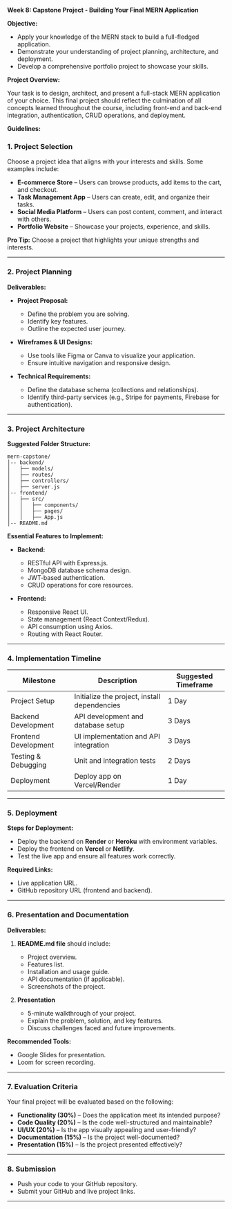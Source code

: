 **Week 8: Capstone Project - Building Your Final MERN Application**

**Objective:**

- Apply your knowledge of the MERN stack to build a full-fledged application.
- Demonstrate your understanding of project planning, architecture, and deployment.
- Develop a comprehensive portfolio project to showcase your skills.

**Project Overview:**

Your task is to design, architect, and present a full-stack MERN application of your choice. This final project should reflect the culmination of all concepts learned throughout the course, including front-end and back-end integration, authentication, CRUD operations, and deployment.

**Guidelines:**

### 1. **Project Selection**
Choose a project idea that aligns with your interests and skills. Some examples include:

- **E-commerce Store** – Users can browse products, add items to the cart, and checkout.
- **Task Management App** – Users can create, edit, and organize their tasks.
- **Social Media Platform** – Users can post content, comment, and interact with others.
- **Portfolio Website** – Showcase your projects, experience, and skills.

**Pro Tip:** Choose a project that highlights your unique strengths and interests.

---

### 2. **Project Planning**

**Deliverables:**

- **Project Proposal:**
  - Define the problem you are solving.
  - Identify key features.
  - Outline the expected user journey.
  
- **Wireframes & UI Designs:**
  - Use tools like Figma or Canva to visualize your application.
  - Ensure intuitive navigation and responsive design.

- **Technical Requirements:**
  - Define the database schema (collections and relationships).
  - Identify third-party services (e.g., Stripe for payments, Firebase for authentication).

---

### 3. **Project Architecture**

**Suggested Folder Structure:**
```
mern-capstone/
│-- backend/
│   ├── models/
│   ├── routes/
│   ├── controllers/
│   ├── server.js
│-- frontend/
│   ├── src/
│   │   ├── components/
│   │   ├── pages/
│   │   ├── App.js
│-- README.md
```

**Essential Features to Implement:**

- **Backend:**
  - RESTful API with Express.js.
  - MongoDB database schema design.
  - JWT-based authentication.
  - CRUD operations for core resources.

- **Frontend:**
  - Responsive React UI.
  - State management (React Context/Redux).
  - API consumption using Axios.
  - Routing with React Router.

---

### 4. **Implementation Timeline**

| Milestone             | Description                            | Suggested Timeframe |
|----------------------|----------------------------------------|---------------------|
| Project Setup         | Initialize the project, install dependencies | 1 Day               |
| Backend Development  | API development and database setup    | 3 Days              |
| Frontend Development | UI implementation and API integration | 3 Days              |
| Testing & Debugging  | Unit and integration tests            | 2 Days              |
| Deployment           | Deploy app on Vercel/Render           | 1 Day                |

---

### 5. **Deployment**

**Steps for Deployment:**

- Deploy the backend on **Render** or **Heroku** with environment variables.
- Deploy the frontend on **Vercel** or **Netlify**.
- Test the live app and ensure all features work correctly.

**Required Links:**

- Live application URL.
- GitHub repository URL (frontend and backend).

---

### 6. **Presentation and Documentation**

**Deliverables:**

1. **README.md file** should include:
   - Project overview.
   - Features list.
   - Installation and usage guide.
   - API documentation (if applicable).
   - Screenshots of the project.

2. **Presentation**
   - 5-minute walkthrough of your project.
   - Explain the problem, solution, and key features.
   - Discuss challenges faced and future improvements.

**Recommended Tools:**

- Google Slides for presentation.
- Loom for screen recording.

---

### 7. **Evaluation Criteria**

Your final project will be evaluated based on the following:

- **Functionality (30%)** – Does the application meet its intended purpose?
- **Code Quality (20%)** – Is the code well-structured and maintainable?
- **UI/UX (20%)** – Is the app visually appealing and user-friendly?
- **Documentation (15%)** – Is the project well-documented?
- **Presentation (15%)** – Is the project presented effectively?

---

### 8. **Submission**

- Push your code to your GitHub repository.
- Submit your GitHub and live project links.

---
